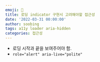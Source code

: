 ```yaml
---
emoji: 🧨
title: 로딩 indicator 구현시 고려해야할 접근성
date: '2022-03-31 00:00:00'
author: soobing
tags: a11y loader aria-hidden
categories: 접근성
---
```


* 로딩 시작과 끝을 보여주어야 함.
* `role="alert" aria-live="polite"`